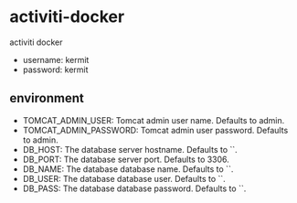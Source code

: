 # activiti-docker

activiti docker

- username: kermit
- password: kermit

## environment

- TOMCAT_ADMIN_USER: Tomcat admin user name. Defaults to admin.
- TOMCAT_ADMIN_PASSWORD: Tomcat admin user password. Defaults to admin.
- DB_HOST: The database server hostname. Defaults to ``.
- DB_PORT: The database server port. Defaults to 3306.
- DB_NAME: The database database name. Defaults to ``.
- DB_USER: The database database user. Defaults to ``.
- DB_PASS: The database database password. Defaults to ``.
